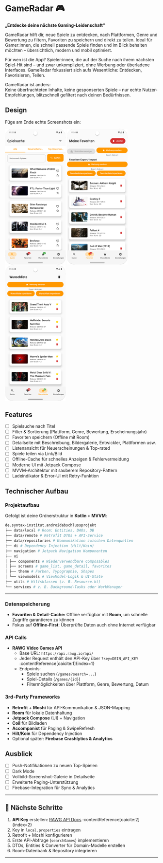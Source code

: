 # GameRadar 🎮  
**„Entdecke deine nächste Gaming-Leidenschaft“**

GameRadar hilft dir, neue Spiele zu entdecken, nach Plattformen, Genre und Bewertung zu filtern, Favoriten zu speichern und direkt zu teilen. Ideal für Gamer:innen, die schnell passende Spiele finden und im Blick behalten möchten – übersichtlich, modern und mobil optimiert.

Für wen ist die App? Spieler:innen, die auf der Suche nach ihrem nächsten Spiel-Hit sind – und zwar unkompliziert, ohne Werbung oder überladene Interfaces. GameRadar fokussiert sich aufs Wesentliche: Entdecken, Favorisieren, Teilen.

GameRadar ist anders:  
Keine überfrachteten Inhalte, keine gesponserten Spiele – nur echte Nutzer-Empfehlungen, blitzschnell gefiltert nach deinen Bedürfnissen.

## Design
Füge am Ende echte Screenshots ein:

<p>
  <img src="./img/screen1.png" width="200">
  <img src="./img/screen2.png" width="200">
  <img src="./img/screen3.png" width="200">
</p>

## Features

- [ ] Spielsuche nach Titel  
- [ ] Filter & Sortierung (Plattform, Genre, Bewertung, Erscheinungsjahr)  
- [ ] Favoriten speichern (Offline mit Room)  
- [ ] Detailseite mit Beschreibung, Bildergalerie, Entwickler, Plattformen usw.  
- [ ] Listenansicht für Neuerscheinungen & Top-rated  
- [ ] Spiele teilen via Link/Bild  
- [ ] Offline-Cache für schnelles Anzeigen & Fehlervermeidung  
- [ ] Moderne UI mit Jetpack Compose  
- [ ] MVVM-Architektur mit sauberem Repository-Pattern  
- [ ] Ladeindikator & Error-UI mit Retry-Funktion  

## Technischer Aufbau

### Projektaufbau  
Gefolgt ist deine Ordnerstruktur in **Kotlin + MVVM**:

```bash
de.syntax-institut.androidabschlussprojekt
├── data/local # Room: Entities, DAOs, DB
├── data/remote # Retrofit DTOs + API-Service
├── data/repositories # Kommunikation zwischen Datenquellen
├── di # Dependency Injection (Hilt/Koin)
├── navigation # Jetpack Navigation Komponenten
├── ui
│ ├── components # Wiederverwendbare Composables
│ ├── screens # game_list, game_detail, favorites
│ ├── theme # Farben, Typographie, Shapes
│ └── viewmodels # ViewModel-Logik & UI-State
├── utils # Hilfsklassen (z. B. Resource.kt)
└── services # z. B. Background-Tasks oder WorkManager
```
---

### Datenspeicherung  
- **Favoriten & Detail-Cache:** Offline verfügbar mit **Room**, um schnelle Zugriffe garantieren zu können  
- Fokus auf **Offline-First**: Überprüfte Daten auch ohne Internet verfügbar

### API Calls  
- **RAWG Video Games API**  
  - Base URL: `https://api.rawg.io/api/`  
  - Jeder Request enthält den API-Key über `?key=DEIN_API_KEY` :contentReference[oaicite:1]{index=1}  
  - Endpoints:  
    - Spiele suchen (`/games?search=...`)  
    - Spiel-Details (`/games/{id}`)  
    - Filtermöglichkeiten über Plattform, Genre, Bewertung, Datum

### 3rd-Party Frameworks  
- **Retrofit** + **Moshi** für API-Kommunikation & JSON-Mapping  
- **Room** für lokale Datenhaltung  
- **Jetpack Compose** (UI) + Navigation  
- **Coil** für Bildladen  
- **Accompanist** für Paging & SwipeRefresh  
- **Hilt/Koin** für Dependency Injection  
- Optional später: **Firebase Crashlytics & Analytics**

## Ausblick

- [ ] Push-Notifikationen zu neuen Top-Spielen  
- [ ] Dark Mode  
- [ ] Vollbild-Screenshot-Galerie in Detailseite  
- [ ] Erweiterte Paging-Unterstützung  
- [ ] Firebase-Integration für Sync & Analytics

---

## 👣 Nächste Schritte  

1. **API Key** erstellen: [RAWG API Docs](https://rawg.io/apidocs) :contentReference[oaicite:2]{index=2}  
2. Key in `local.properties` eintragen  
3. Retrofit + Moshi konfigurieren  
4. Erste API-Abfrage (`searchGames`) implementieren  
5. DTOs, Entities & Converter für Domain-Modelle erstellen  
6. Room-Datenbank & Repository integrieren  

---

